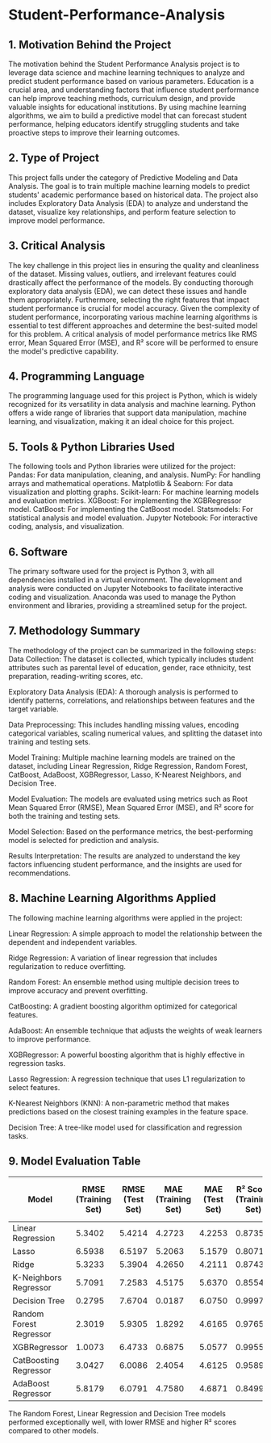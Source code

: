 # Student-Performance-Analysis

## 1. Motivation Behind the Project
The motivation behind the Student Performance Analysis project is to leverage data science and machine learning techniques to analyze and predict student performance based on various parameters. Education is a crucial area, and understanding factors that influence student performance can help improve teaching methods, curriculum design, and provide valuable insights for educational institutions. By using machine learning algorithms, we aim to build a predictive model that can forecast student performance, helping educators identify struggling students and take proactive steps to improve their learning outcomes.

## 2. Type of Project
This project falls under the category of Predictive Modeling and Data Analysis. The goal is to train multiple machine learning models to predict students' academic performance based on historical data. The project also includes Exploratory Data Analysis (EDA) to analyze and understand the dataset, visualize key relationships, and perform feature selection to improve model performance.

## 3. Critical Analysis
The key challenge in this project lies in ensuring the quality and cleanliness of the dataset. Missing values, outliers, and irrelevant features could drastically affect the performance of the models. By conducting thorough exploratory data analysis (EDA), we can detect these issues and handle them appropriately. Furthermore, selecting the right features that impact student performance is crucial for model accuracy. Given the complexity of student performance, incorporating various machine learning algorithms is essential to test different approaches and determine the best-suited model for this problem. A critical analysis of model performance metrics like RMS error, Mean Squared Error (MSE), and R² score will be performed to ensure the model's predictive capability.

## 4. Programming Language
The programming language used for this project is Python, which is widely recognized for its versatility in data analysis and machine learning. Python offers a wide range of libraries that support data manipulation, machine learning, and visualization, making it an ideal choice for this project.

## 5. Tools & Python Libraries Used
The following tools and Python libraries were utilized for the project:
Pandas: For data manipulation, cleaning, and analysis.
NumPy: For handling arrays and mathematical operations.
Matplotlib & Seaborn: For data visualization and plotting graphs.
Scikit-learn: For machine learning models and evaluation metrics.
XGBoost: For implementing the XGBRegressor model.
CatBoost: For implementing the CatBoost model.
Statsmodels: For statistical analysis and model evaluation.
Jupyter Notebook: For interactive coding, analysis, and visualization.

## 6. Software
The primary software used for the project is Python 3, with all dependencies installed in a virtual environment. The development and analysis were conducted on Jupyter Notebooks to facilitate interactive coding and visualization. Anaconda was used to manage the Python environment and libraries, providing a streamlined setup for the project.

## 7. Methodology Summary
The methodology of the project can be summarized in the following steps:
Data Collection: The dataset is collected, which typically includes student attributes such as parental level of education, gender, race ethnicity, test preparation, reading-writing scores, etc.

Exploratory Data Analysis (EDA): A thorough analysis is performed to identify patterns, correlations, and relationships between features and the target variable. 

Data Preprocessing: This includes handling missing values, encoding categorical variables, scaling numerical values, and splitting the dataset into training and testing sets.

Model Training: Multiple machine learning models are trained on the dataset, including Linear Regression, Ridge Regression, Random Forest, CatBoost, AdaBoost, XGBRegressor, Lasso, K-Nearest Neighbors, and Decision Tree.

Model Evaluation: The models are evaluated using metrics such as Root Mean Squared Error (RMSE), Mean Squared Error (MSE), and R² score for both the training and testing sets.

Model Selection: Based on the performance metrics, the best-performing model is selected for prediction and analysis.

Results Interpretation: The results are analyzed to understand the key factors influencing student performance, and the insights are used for recommendations.

## 8. Machine Learning Algorithms Applied
The following machine learning algorithms were applied in the project:

Linear Regression: A simple approach to model the relationship between the dependent and independent variables.

Ridge Regression: A variation of linear regression that includes regularization to reduce overfitting.

Random Forest: An ensemble method using multiple decision trees to improve accuracy and prevent overfitting.

CatBoosting: A gradient boosting algorithm optimized for categorical features.

AdaBoost: An ensemble technique that adjusts the weights of weak learners to improve performance.

XGBRegressor: A powerful boosting algorithm that is highly effective in regression tasks.

Lasso Regression: A regression technique that uses L1 regularization to select features.

K-Nearest Neighbors (KNN): A non-parametric method that makes predictions based on the closest training examples in the feature space.

Decision Tree: A tree-like model used for classification and regression tasks.

## 9. Model Evaluation Table

| Model                  | RMSE (Training Set) | RMSE (Test Set) | MAE (Training Set) | MAE (Test Set) | R² Score (Training Set) | R² Score (Test Set) |
|------------------------|---------------------|-----------------|--------------------|----------------|-------------------------|---------------------|
| Linear Regression      | 5.3402             | 5.4214          | 4.2723            | 4.2253         | 0.8735                 | 0.8792             |
| Lasso                  | 6.5938             | 6.5197          | 5.2063            | 5.1579         | 0.8071                 | 0.8253             |
| Ridge                  | 5.3233             | 5.3904          | 4.2650            | 4.2111         | 0.8743                 | 0.8806             |
| K-Neighbors Regressor  | 5.7091             | 7.2583          | 4.5175            | 5.6370         | 0.8554                 | 0.7835             |
| Decision Tree          | 0.2795             | 7.6704          | 0.0187            | 6.0750         | 0.9997                 | 0.7582             |
| Random Forest Regressor| 2.3019             | 5.9305          | 1.8292            | 4.6165         | 0.9765                 | 0.8555             |
| XGBRegressor           | 1.0073             | 6.4733          | 0.6875            | 5.0577         | 0.9955                 | 0.8278             |
| CatBoosting Regressor  | 3.0427             | 6.0086          | 2.4054            | 4.6125         | 0.9589                 | 0.8516             |
| AdaBoost Regressor     | 5.8179             | 6.0791          | 4.7580            | 4.6871         | 0.8499                 | 0.8481             |

The Random Forest, Linear Regression and Decision Tree models performed exceptionally well, with lower RMSE and higher R² scores compared to other models.
